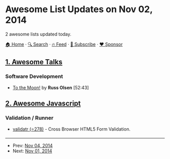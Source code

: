 # Awesome List Updates on Nov 02, 2014

2 awesome lists updated today.

[🏠 Home](/README.md) · [🔍 Search](https://www.trackawesomelist.com/search/) · [🔥 Feed](https://www.trackawesomelist.com/rss.xml) · [📮 Subscribe](https://trackawesomelist.us17.list-manage.com/subscribe?u=d2f0117aa829c83a63ec63c2f&id=36a103854c) · [❤️  Sponsor](https://github.com/sponsors/theowenyoung)



## [1. Awesome Talks](/content/JanVanRyswyck/awesome-talks/README.md)

### Software Development

*   [To the Moon!](https://www.youtube.com/watch?v=4Sso4HtvJsw) by **Russ Olsen** \[52:43]

## [2. Awesome Javascript](/content/sorrycc/awesome-javascript/README.md)

### Validation / Runner

*   [validatr (⭐278)](https://github.com/jaymorrow/validatr/) - Cross Browser HTML5 Form Validation.

---

- Prev: [Nov 04, 2014](/content/2014/11/04/README.md)
- Next: [Nov 01, 2014](/content/2014/11/01/README.md)